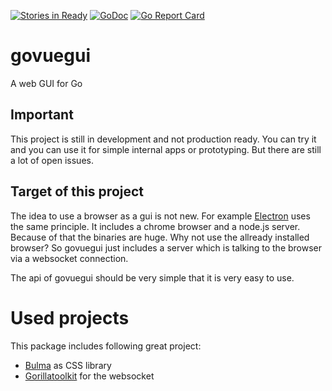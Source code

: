 [![Stories in Ready](https://badge.waffle.io/as27/govuegui.png?label=ready&title=Ready)](https://waffle.io/as27/govuegui?utm_source=badge)
[![GoDoc](https://godoc.org/github.com/as27/govuegui?status.svg)](https://godoc.org/github.com/as27/govuegui)
[![Go Report Card](https://goreportcard.com/badge/github.com/as27/govuegui)](https://goreportcard.com/report/github.com/as27/govuegui)

# govuegui

A web GUI for Go

## Important

This project is still in development and not production ready. You can try it and you can use it for simple internal apps or prototyping. But there are still a lot of open issues. 

## Target of this project

The idea to use a browser as a gui is not new. For example [Electron](https://electron.atom.io/) uses the same principle. It includes a chrome browser and a node.js server. Because of that the binaries are huge. Why not use the allready installed browser? So govuegui just includes a server which is talking to the browser via a websocket connection.

The api of govuegui should be very simple that it is very easy to use.

# Used projects

This package includes following great project:

* [Bulma](http://bulma.io/) as CSS library
* [Gorillatoolkit](http://www.gorillatoolkit.org/) for the websocket
